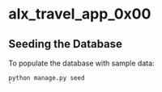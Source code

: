 # alx_travel_app_0x00

## Seeding the Database

To populate the database with sample data:

```bash
python manage.py seed
`

